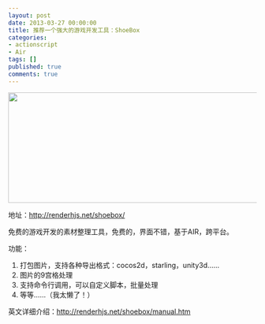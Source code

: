 ```yaml
---
layout: post
date: 2013-03-27 00:00:00
title: 推荐一个强大的游戏开发工具：ShoeBox
categories:
- actionscript
- Air
tags: []
published: true
comments: true
---
```

<p><img class="alignnone size-full wp-image-1003" title="9B74E658-6B07-4208-BC99-0D459E646242" src="{{site.url}}/media/2013/03/9B74E658-6B07-4208-BC99-0D459E646242.png" alt="" width="650" height="224" /></p>

<p>地址：<a title="http://renderhjs.net/shoebox/" href="http://renderhjs.net/shoebox/" target="_blank">http://renderhjs.net/shoebox/</a></p>

<p>免费的游戏开发的素材整理工具，免费的，界面不错，基于AIR，跨平台。</p>

<p>功能：
<ol>
	<li>打包图片，支持各种导出格式：cocos2d，starling，unity3d……</li>
	<li>图片的9宫格处理</li>
	<li>支持命令行调用，可以自定义脚本，批量处理</li>
	<li>等等……（我太懒了！）</li>
</ol>
英文详细介绍：<a title="http://renderhjs.net/shoebox/manual.htm" href="http://renderhjs.net/shoebox/manual.htm" target="_blank">http://renderhjs.net/shoebox/manual.htm</a></p>
